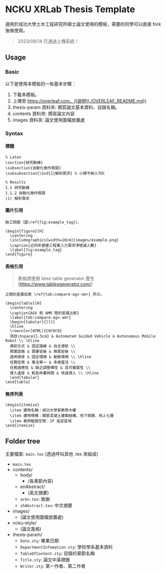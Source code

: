 # NCKU XRLab Thesis Template

適用於成功大學土木工程研究所碩士論文使用的模板，需要的同學可以直接 fork 後做使用。

> 2023/08/14 已通過上傳系統！

## Usage

### Basic

以下是使用本模板的一些基本步驟：

1. 下載本模板。
2. 上傳至 https://overleaf.com。([說明](./OVERLEAF_README.md))
3. thesis-param 資料夾: 撰寫論文基本資料、目錄名稱。
4. contents 資料夾: 撰寫論文內容
5. images 資料夾: 論文使用圖檔放置處

### Syntax

#### 標題

```latex=
% Latex
\section{研究動機}
\subsection{自動化施作瓶頸}
\subsubsection{\Ssd{1}解析需求} % 小標不納入TOC
```

```latex=
% Results
1.1 研究動機
1.1.2 自動化施作瓶頸
(1) 解析需求
```

#### 圖片引用

```latex=
缺工問題（圖\ref{fig:example_tag}）。

\begin{figure}[H]
  \centering
  \includegraphics[width=10cm]{images/example.png}
  \caption{近四年營建工程業人力需求淨增減人數}
  \label{fig:example_tag}
\end{figure}
```

#### 表格引用

> 表格請使用 latex table generator 產生 (https://www.tablesgenerator.com/)

```latex=
之間的差異如表 \ref{tab:compare-agv-amr} 所示。

\begin{table}[H]
  \centering
  \caption{AGV 和 AMR 間的差異比較}
  \label{tab:compare-agv-amr}
  \begin{tabular}{lll}
  \hline
  \rowcolor[HTML]{C0C0C0} 
  項目\hspace{1.5cm} & Automated Guided Vehicle & Autonomous Mobile Robot \\ \hline
  導航方式 & 固定路線 & 自主導航 \\
  預置設施 & 需要安裝 & 無需安裝 \\
  適用場景 & 固定環境 & 動態環境 \\ \hline
  任務性質 & 專注單一 & 多樣靈活 \\
  任務適應性 & 缺乏調整彈性 & 具可擴展性 \\
  導入速度 & 較長佈署時間 & 快速導入 \\ \hline
  \end{tabular}
\end{table}
```

#### 無序列表

```latex=
\begin{itemize}
  \item 建物名稱：成功大學某教學大樓
  \item 建物規模：鋼筋混凝土建築結構，地下兩層、地上七層
  \item 案例驗證空間：2F 指定區域
\end{itemize}
```

## Folder tree

主要檔案: `main.tex` (透過呼叫其他 .tex 來組成)

* `main.tex`
* contents/
  * body/
    * (各章節內容)
  * enAbstract/
    * (英文摘要)
  * `ackn.tex`: 致謝
  * `zhAbstract.tex`: 中文摘要
* images/
  * (論文使用圖檔放置處)
* ncku-style/
  * (論文風格)
* thesis-param/
  * `Date.sty`: 畢業日期
  * `DepartmentInfomation.sty`: 學校學系基本資料
  * `TableOfContent.sty`: 目錄的章節名稱
  * `Title.sty`: 論文中英標題
  * `Writer.sty`: 第一作者、第二作者
